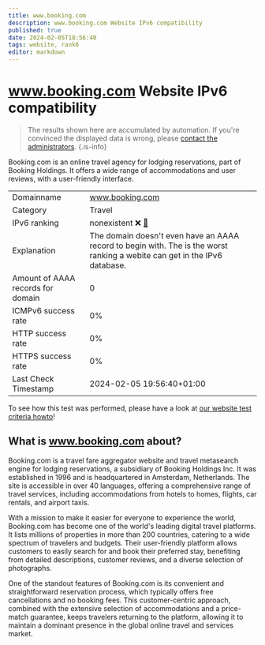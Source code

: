 ```yaml
---
title: www.booking.com
description: www.booking.com Website IPv6 compatibility
published: true
date: 2024-02-05T18:56:40
tags: website, rank6
editor: markdown
---
```


# www.booking.com Website IPv6 compatibility

> The results shown here are accumulated by automation. If you're convinced the displayed data is wrong, please [contact the administrators](/howto/chat). 
{.is-info}

Booking.com is an online travel agency for lodging reservations, part of Booking Holdings. It offers a wide range of accommodations and user reviews, with a user-friendly interface.


|   |   |
| - | - |
| Domainname | www.booking.com
| Category | Travel |
| IPv6 ranking | nonexistent :x: [🔗](/howto/ranking) |
| Explanation | The domain doesn't even have an AAAA record to begin with. The is the worst ranking a webite can get in the IPv6 database. |
| Amount of AAAA records for domain | 0 |
| ICMPv6 success rate | 0%|
| HTTP success rate | 0% |
| HTTPS success rate | 0% |
| Last Check Timestamp | 2024-02-05 19:56:40+01:00 |

To see how this test was performed, please have a look at [our website test criteria howto](/howto/testcriteria/website)!


## What is www.booking.com about?
Booking.com is a travel fare aggregator website and travel metasearch engine for lodging reservations, a subsidiary of Booking Holdings Inc. It was established in 1996 and is headquartered in Amsterdam, Netherlands. The site is accessible in over 40 languages, offering a comprehensive range of travel services, including accommodations from hotels to homes, flights, car rentals, and airport taxis.

With a mission to make it easier for everyone to experience the world, Booking.com has become one of the world's leading digital travel platforms. It lists millions of properties in more than 200 countries, catering to a wide spectrum of travelers and budgets. Their user-friendly platform allows customers to easily search for and book their preferred stay, benefiting from detailed descriptions, customer reviews, and a diverse selection of photographs.

One of the standout features of Booking.com is its convenient and straightforward reservation process, which typically offers free cancellations and no booking fees. This customer-centric approach, combined with the extensive selection of accommodations and a price-match guarantee, keeps travelers returning to the platform, allowing it to maintain a dominant presence in the global online travel and services market.


